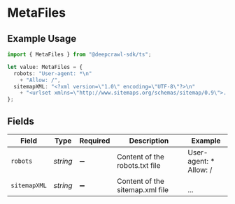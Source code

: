 # MetaFiles

## Example Usage

```typescript
import { MetaFiles } from "@deepcrawl-sdk/ts";

let value: MetaFiles = {
  robots: "User-agent: *\n"
    + "Allow: /",
  sitemapXML: "<?xml version=\"1.0\" encoding=\"UTF-8\"?>\n"
    + "<urlset xmlns=\"http://www.sitemaps.org/schemas/sitemap/0.9\">...</urlset>",
};
```

## Fields

| Field                                                                                                           | Type                                                                                                            | Required                                                                                                        | Description                                                                                                     | Example                                                                                                         |
| --------------------------------------------------------------------------------------------------------------- | --------------------------------------------------------------------------------------------------------------- | --------------------------------------------------------------------------------------------------------------- | --------------------------------------------------------------------------------------------------------------- | --------------------------------------------------------------------------------------------------------------- |
| `robots`                                                                                                        | *string*                                                                                                        | :heavy_minus_sign:                                                                                              | Content of the robots.txt file                                                                                  | User-agent: *<br/>Allow: /                                                                                      |
| `sitemapXML`                                                                                                    | *string*                                                                                                        | :heavy_minus_sign:                                                                                              | Content of the sitemap.xml file                                                                                 | <?xml version="1.0" encoding="UTF-8"?><br/><urlset xmlns="http://www.sitemaps.org/schemas/sitemap/0.9">...</urlset> |